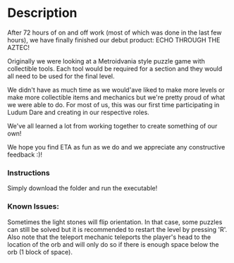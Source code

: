 # Description
After 72 hours of on and off work (most of which was done in the last few hours), we have finally finished our debut product: ECHO THROUGH THE AZTEC!

Originally we were looking at a Metroidvania style puzzle game with collectible tools. Each tool would be required for a section and they would all need to be used for the final level.

We didn't have as much time as we would'ave liked to make more levels or make more collectible items and mechanics but we're pretty proud of what we were able to do. For most of us, this was our first time participating in Ludum Dare and creating in our respective roles.

We've all learned a lot from working together to create something of our own!

We hope you find ETA as fun as we do and we appreciate any constructive feedback :)!

### Instructions
Simply download the folder and run the executable!

### Known Issues:
Sometimes the light stones will flip orientation. In that case, some puzzles can still be solved but it is recommended to restart the level by pressing 'R'. Also note that the teleport mechanic teleports the player's head to the location of the orb and will only do so if there is enough space below the orb (1 block of space).
